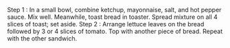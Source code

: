 Step 1 : In a small bowl, combine ketchup, mayonnaise, salt, and hot pepper sauce. Mix well. Meanwhile, toast bread in toaster. Spread mixture on all 4 slices of toast; set aside.
Step 2 : Arrange lettuce leaves on the bread followed by 3 or 4 slices of tomato. Top with another piece of bread. Repeat with the other sandwich.